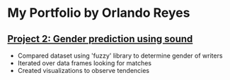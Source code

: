 # My Portfolio by Orlando Reyes

## [Project 2: Gender prediction using sound](https://github.com/roccojustice/Project2_Gender-prediction-using-sound)
* Compared dataset using 'fuzzy' library to determine gender of writers
* Iterated over data frames looking for matches
* Created visualizations to observe tendencies
